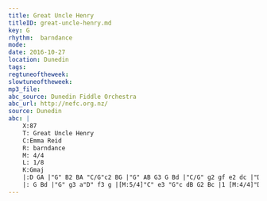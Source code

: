 ```yaml
---
title: Great Uncle Henry
titleID: great-uncle-henry.md
key: G
rhythm:  barndance
mode:
date: 2016-10-27
location: Dunedin
tags:
regtuneoftheweek:
slowtuneoftheweek:
mp3_file:
abc_source: Dunedin Fiddle Orchestra
abc_url: http://nefc.org.nz/
source: Dunedin
abc: |
    X:87
    T: Great Uncle Henry
    C:Emma Reid
    R: barndance
    M: 4/4
    L: 1/8
    K:Gmaj
    |:D GA |"G" B2 BA "C/G"c2 BG |"G" AB G3 G Bd |"C/G" g2 gf e2 dc |"D" d4z :|
    |: G Bd |"G" g3 a"D" f3 g |[M:5/4]"C" e3 "G"c dB G2 Bc |1 [M:4/4]"D" A2 AB c2 cB |[M:3/4]"G" B3 :|2[M:4/4]"D" A2 D3D cB |[M:3/4]"G" G3||
---
```

